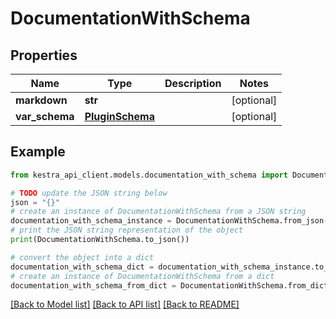 # DocumentationWithSchema


## Properties

Name | Type | Description | Notes
------------ | ------------- | ------------- | -------------
**markdown** | **str** |  | [optional] 
**var_schema** | [**PluginSchema**](PluginSchema.md) |  | [optional] 

## Example

```python
from kestra_api_client.models.documentation_with_schema import DocumentationWithSchema

# TODO update the JSON string below
json = "{}"
# create an instance of DocumentationWithSchema from a JSON string
documentation_with_schema_instance = DocumentationWithSchema.from_json(json)
# print the JSON string representation of the object
print(DocumentationWithSchema.to_json())

# convert the object into a dict
documentation_with_schema_dict = documentation_with_schema_instance.to_dict()
# create an instance of DocumentationWithSchema from a dict
documentation_with_schema_from_dict = DocumentationWithSchema.from_dict(documentation_with_schema_dict)
```
[[Back to Model list]](../README.md#documentation-for-models) [[Back to API list]](../README.md#documentation-for-api-endpoints) [[Back to README]](../README.md)


